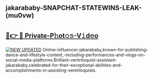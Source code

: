 ## jakarababy-SNAPCHAT-STATEWINS-LEAK-(mu0vw)


# <h2><a href="https://mediaupload.pro?-20M">🔗👉 🔴 Private-P𝚑ot𝚘𝚜-V𝚒d𝚎o</a></h2>

[![NEW UPDATED](https://i.imgur.com/0qMVB7G.gif)](https://mediaupload.pro?-20M)
Online-influencer-jakarababy,known-for-publishing-dance-and-lifestyle-content,-including-performances-and-vlogs-on-social-media-platforms.Brilliant-ventriloquist-assistant-jakarababy,celebrated-for-their-exceptional-abilities-and-accomplishments-in-assisting-ventriloquists.  